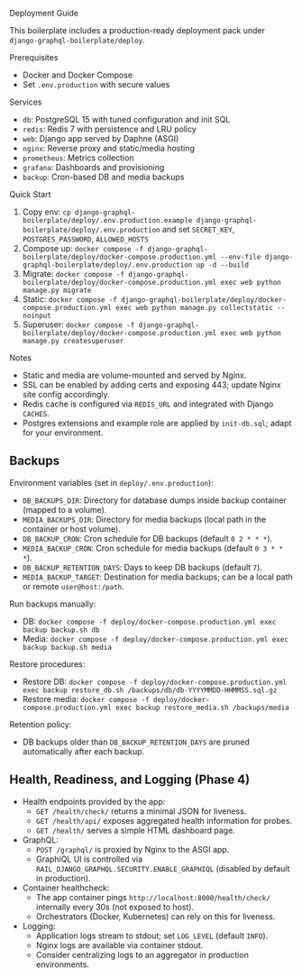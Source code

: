 Deployment Guide

This boilerplate includes a production-ready deployment pack under `django-graphql-boilerplate/deploy`.

Prerequisites
- Docker and Docker Compose
- Set `.env.production` with secure values

Services
- `db`: PostgreSQL 15 with tuned configuration and init SQL
- `redis`: Redis 7 with persistence and LRU policy
 - `web`: Django app served by Daphne (ASGI)
- `nginx`: Reverse proxy and static/media hosting
- `prometheus`: Metrics collection
- `grafana`: Dashboards and provisioning
 - `backup`: Cron-based DB and media backups

Quick Start
1. Copy env: `cp django-graphql-boilerplate/deploy/.env.production.example django-graphql-boilerplate/deploy/.env.production` and set `SECRET_KEY`, `POSTGRES_PASSWORD`, `ALLOWED_HOSTS`
2. Compose up: `docker compose -f django-graphql-boilerplate/deploy/docker-compose.production.yml --env-file django-graphql-boilerplate/deploy/.env.production up -d --build`
3. Migrate: `docker compose -f django-graphql-boilerplate/deploy/docker-compose.production.yml exec web python manage.py migrate`
4. Static: `docker compose -f django-graphql-boilerplate/deploy/docker-compose.production.yml exec web python manage.py collectstatic --noinput`
5. Superuser: `docker compose -f django-graphql-boilerplate/deploy/docker-compose.production.yml exec web python manage.py createsuperuser`

Notes
- Static and media are volume-mounted and served by Nginx.
- SSL can be enabled by adding certs and exposing 443; update Nginx site config accordingly.
- Redis cache is configured via `REDIS_URL` and integrated with Django `CACHES`.
 - Postgres extensions and example role are applied by `init-db.sql`; adapt for your environment.

Backups
-------

Environment variables (set in `deploy/.env.production`):
- `DB_BACKUPS_DIR`: Directory for database dumps inside backup container (mapped to a volume).
- `MEDIA_BACKUPS_DIR`: Directory for media backups (local path in the container or host volume).
- `DB_BACKUP_CRON`: Cron schedule for DB backups (default `0 2 * * *`).
- `MEDIA_BACKUP_CRON`: Cron schedule for media backups (default `0 3 * * *`).
- `DB_BACKUP_RETENTION_DAYS`: Days to keep DB backups (default `7`).
- `MEDIA_BACKUP_TARGET`: Destination for media backups; can be a local path or remote `user@host:/path`.

Run backups manually:
- DB: `docker compose -f deploy/docker-compose.production.yml exec backup backup.sh db`
- Media: `docker compose -f deploy/docker-compose.production.yml exec backup backup.sh media`

Restore procedures:
- Restore DB: `docker compose -f deploy/docker-compose.production.yml exec backup restore_db.sh /backups/db/db-YYYYMMDD-HHMMSS.sql.gz`
- Restore media: `docker compose -f deploy/docker-compose.production.yml exec backup restore_media.sh /backups/media`

Retention policy:
- DB backups older than `DB_BACKUP_RETENTION_DAYS` are pruned automatically after each backup.

Health, Readiness, and Logging (Phase 4)
----------------------------------------

- Health endpoints provided by the app:
  - `GET /health/check/` returns a minimal JSON for liveness.
  - `GET /health/api/` exposes aggregated health information for probes.
  - `GET /health/` serves a simple HTML dashboard page.
- GraphQL:
  - `POST /graphql/` is proxied by Nginx to the ASGI app.
  - GraphiQL UI is controlled via `RAIL_DJANGO_GRAPHQL.SECURITY.ENABLE_GRAPHIQL` (disabled by default in production).
- Container healthcheck:
  - The app container pings `http://localhost:8000/health/check/` internally every 30s (not exposed to host).
  - Orchestrators (Docker, Kubernetes) can rely on this for liveness.
- Logging:
  - Application logs stream to stdout; set `LOG_LEVEL` (default `INFO`).
  - Nginx logs are available via container stdout.
  - Consider centralizing logs to an aggregator in production environments.